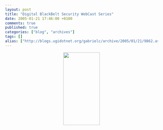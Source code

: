 ```yaml
---
layout: post
title: "Digital BlackBelt Security WebCast Series"
date: 2005-01-21 17:46:00 +0100
comments: true
published: true
categories: ["blog", "archives"]
tags: []
alias: ["http://blogs.ugidotnet.org/gabrielc/archive/2005/01/21/9862.aspx"]
---
```


<!-- more -->

<CENTER><A title="Digital BlackBelt Webcast Series" href="http://www.microsoft.com/seminar/events/series/digitalblackbelt.mspx" target=_blank><IMG height=240 src="http://www.managedcode.com/ads/DBB_120x240.gif" width=120 border=0></A> </CENTER>
